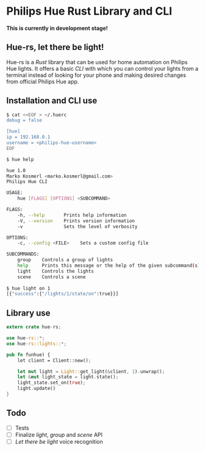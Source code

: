 # Philips Hue Rust Library and CLI

**This is currently in development stage!**

## Hue-rs, let there be light!

Hue-rs is a *Rust* library that can be used for home automation on Philips Hue lights.
It offers a basic *CLI* with which you can control your lights from a terminal instead
of looking for your phone and making desired changes from official Philips Hue app.

## Installation and CLI use

```bash
$ cat <<EOF > ~/.huerc
debug = false

[hue]
ip = 192.168.0.1
username = <philips-hue-username>
EOF

$ hue help

hue 1.0
Marko Kosmerl <marko.kosmerl@gmail.com>
Philips Hue CLI

USAGE:
    hue [FLAGS] [OPTIONS] <SUBCOMMAND>

FLAGS:
    -h, --help       Prints help information
    -V, --version    Prints version information
    -v               Sets the level of verbosity

OPTIONS:
    -c, --config <FILE>    Sets a custom config file

SUBCOMMANDS:
    group    Controls a group of lights
    help     Prints this message or the help of the given subcommand(s)
    light    Controls the lights
    scene    Controls a scene
    
$ hue light on 1
[{"success":{"/lights/1/state/on":true}}]
```

## Library use

```rust
extern crate hue-rs;

use hue-rs::*;
use hue-rs::lights::*;

pub fn funhue) {
    let client = Client::new();

    let mut light = Light::get_light(&client, 1).unwrap();
    let &mut light_state = light.state();
    light_state.set_on(true);
    light.update()
}
```

## Todo

- [ ] Tests
- [ ] Finalize *light*, *group* and *scene* API
- [ ] *Let there be light* voice recognition
